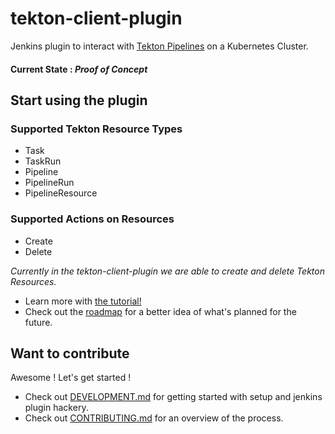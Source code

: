 # tekton-client-plugin

Jenkins plugin to interact with [Tekton Pipelines](https://github.com/tektoncd/pipeline) on a Kubernetes Cluster. 
#### **Current State** : _Proof of Concept_

## Start using the plugin

### Supported Tekton Resource Types
- Task 
- TaskRun
- Pipeline
- PipelineRun
- PipelineResource

### Supported Actions on Resources
- Create 
- Delete

_Currently in the tekton-client-plugin we are able to create and delete Tekton Resources._ 

- Learn more with [the tutorial!](docs/tutorial.md)
- Check out the [roadmap](roadmap.md) for a better idea of what's planned for the future.

## Want to contribute

Awesome ! Let's get started !

- Check out [DEVELOPMENT.md](DEVELOPMENT.md) for getting started with setup and jenkins plugin hackery.
- Check out [CONTRIBUTING.md](CONTRIBUTING.md) for an overview of the process.
